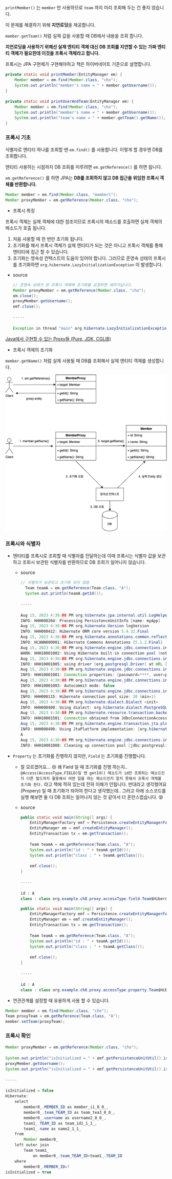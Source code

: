 `printMember()` 는 `member` 만 사용하므로 `team` 까지 미리 조회해 두는 건 좋지 않습니다.

이 문제를 해결하기 위해 **지연로딩**을 제공합니다.

`member.getTeam()` 처럼 실제 값을 사용할 때 DB에서 내용을 조회 합니다.

**지연로딩을 사용하기 위해선 실제 엔티티 객체 대신 DB 조회를 지연할 수 있는 가짜 엔티티 객체가 필요한데 이것을 프록시 객체라고 합니다.**

프록시는 JPA 구현체가 구현해야하고 책은 하이버네이트 기준으로 설명합니다.

```java
private static void printMember(EntityManager em) {
    Member member = em.find(Member.class, "cho");
    System.out.println("member's name = " + member.getUsername());
}

private static void printUserAndTeam(EntityManager em) {
    Member member = em.find(Member.class, "cho");
    System.out.println("member's name = " + member.getUsername());
    System.out.println("team's name = " + member.getTeam().getName());
}
```

### 프록시 기초

식별자로 엔티티 하나를 조회할 땐 `em.find()` 를 사용합니다. 이렇게 할 경우엔 DB를 조회합니다.

엔티티 사용하는 시점까지 DB 조회를 미루려면 `em.getReference()` 를 하면 됩니다.

`em.getReference()` 를 하면 JPA는 **DB를 조회하지 않고 DB 접근을 위임한 프록시 객체를 반환합니다.**

```java
Member member = em.find(Member.class, "member1");
Member proxyMember = em.getReference(Member.class, "cho");
```

- 프록시 특징

프록시 객체는 실제 객체에 대한 참조이므로 프록시의 메소드를 호출하면 실제 객체의 메소드가 호출 됩니다.

1. 처음 사용할 때 한 번만 초기화 됩니다.
2. 초기화를 해서 프록시 객체가 실제 엔티티가 되는 것은 아니고 프록시 객체를 통해 엔티티에 접근 할 수 있습니다.
3. 초기화는 영속성 컨텍스트의 도움이 있어야 합니다. 그러므로 준영속 상태의 프록시를 초기화하면 `org.hibernate.LazyInitializationException` 이 발생합니다.
  - source

      ```java
      // 준영속 상태가 된 프록시 객체에 초기화를 요청하면 에러가납니다.
      Member proxyMember = em.getReference(Member.class, "cho");
      em.close();
      proxyMember.getUsername();
      emf.close();
      
      -----
      
      Exception in thread "main" org.hibernate.LazyInitializationException: could not initialize proxy [org.example.ch8.proxy.Member#cho] - no Session
      ```


[Java에서 구현할 수 있는 Proxy들 (Pure, JDK, CGLIB)](https://lob-dev.tistory.com/entry/Java에서-구현할-수-있는-Proxy-들-Pure-JDK-CGLIB)

- 프록시 객체의 초기화

`member.getName()` 처럼 실제 사용될 때 DB를 조회해서 실제 엔티티 객체를 생성합니다.

![Untitled](../image/8/8_1.png)

### 프록시와 식별자

- 엔티티를 프록시로 조회할 때 식별자를 전달하는데 이때 프록시는 식별자 값을 보관하고 조회시 보관된 식별자를 반환하므로 DB 조회가 일어나지 않습니다.
  - source

      ```java
      // 식별자가 보관되고 초기화 되지 않음
        Team teamA = em.getReference(Team.class, "A");
        System.out.println(teamA.getId());
      
      -----
      
      Aug 15, 2023 4:30:08 PM org.hibernate.jpa.internal.util.LogHelper logPersistenceUnitInformation
      INFO: HHH000204: Processing PersistenceUnitInfo [name: myApp]
      Aug 15, 2023 4:30:08 PM org.hibernate.Version logVersion
      INFO: HHH000412: Hibernate ORM core version 5.4.32.Final
      Aug 15, 2023 4:30:08 PM org.hibernate.annotations.common.reflection.java.JavaReflectionManager <clinit>
      INFO: HCANN000001: Hibernate Commons Annotations {5.1.2.Final}
      Aug 15, 2023 4:30:08 PM org.hibernate.engine.jdbc.connections.internal.DriverManagerConnectionProviderImpl configure
      WARN: HHH10001002: Using Hibernate built-in connection pool (not for production use!)
      Aug 15, 2023 4:30:08 PM org.hibernate.engine.jdbc.connections.internal.DriverManagerConnectionProviderImpl buildCreator
      INFO: HHH10001005: using driver [org.postgresql.Driver] at URL [jdbc:postgresql://localhost:5432/postgres?currentSchema=jpa]
      Aug 15, 2023 4:30:08 PM org.hibernate.engine.jdbc.connections.internal.DriverManagerConnectionProviderImpl buildCreator
      INFO: HHH10001001: Connection properties: {password=****, user=postgres}
      Aug 15, 2023 4:30:08 PM org.hibernate.engine.jdbc.connections.internal.DriverManagerConnectionProviderImpl buildCreator
      INFO: HHH10001003: Autocommit mode: false
      Aug 15, 2023 4:30:08 PM org.hibernate.engine.jdbc.connections.internal.DriverManagerConnectionProviderImpl$PooledConnections <init>
      INFO: HHH000115: Hibernate connection pool size: 20 (min=1)
      Aug 15, 2023 4:30:08 PM org.hibernate.dialect.Dialect <init>
      INFO: HHH000400: Using dialect: org.hibernate.dialect.PostgreSQL10Dialect
      Aug 15, 2023 4:30:08 PM org.hibernate.resource.transaction.backend.jdbc.internal.DdlTransactionIsolatorNonJtaImpl getIsolatedConnection
      INFO: HHH10001501: Connection obtained from JdbcConnectionAccess [org.hibernate.engine.jdbc.env.internal.JdbcEnvironmentInitiator$ConnectionProviderJdbcConnectionAccess@2b289ac9] for (non-JTA) DDL execution was not in auto-commit mode; the Connection 'local transaction' will be committed and the Connection will be set into auto-commit mode.
      Aug 15, 2023 4:30:09 PM org.hibernate.engine.transaction.jta.platform.internal.JtaPlatformInitiator initiateService
      INFO: HHH000490: Using JtaPlatform implementation: [org.hibernate.engine.transaction.jta.platform.internal.NoJtaPlatform]
      A
      Aug 15, 2023 4:30:09 PM org.hibernate.engine.jdbc.connections.internal.DriverManagerConnectionProviderImpl$PoolState stop
      INFO: HHH10001008: Cleaning up connection pool [jdbc:postgresql://localhost:5432/postgres?currentSchema=jpa]
      ```

- `Property` 는 초기화를 진행하지 않지만, `Field` 는 초기화를 진행합니다.
  - 잘 모르겠어요... 😢 왜 Field 일 때 초기화를 진행 하는지..
    `@Access(AccessType.FIELD)일 땐 getId() 메소드가 id만 조회하는 메소드인지 다른 필드까지 활용해서 어떤 일을 하는 메소드인지 알지 못해서 프록시 객체를 초기화 한다.` 라고 책에 적혀 있는데 전혀 이해가 안됩니다. 반대라고 생각했어요 (Propery) 일 때 초기화가 되어야 한다고 생각했는데.. 그러고 아래 소스코드를 실행 해보면 둘 다 DB 조회는 일어나지 않는 것 같아서 더 혼란스럽습니다. 😵
  - source

      ```java
      public static void main(String[] args) {
          EntityManagerFactory emf = Persistence.createEntityManagerFactory("myApp");
          EntityManager em = emf.createEntityManager();
          EntityTransaction tx = em.getTransaction();
      
          Team teamA = em.getReference(Team.class, "A");
          System.out.println("id : " + teamA.getId());
          System.out.println("class : " + teamA.getClass());
      
          emf.close();
      }
      
      -----
      
      id : A
      class : class org.example.ch8.proxy.accessType.field.Team$HibernateProxy$mFw53v4i
      ```

      ```java
      public static void main(String[] args) {
          EntityManagerFactory emf = Persistence.createEntityManagerFactory("myApp");
          EntityManager em = emf.createEntityManager();
          EntityTransaction tx = em.getTransaction();
      
          Team teamA = em.getReference(Team.class, "A");
          System.out.println("id : " + teamA.getId());
          System.out.println("class : " + teamA.getClass());
      
          emf.close();
      }
      
      -----
      
      id : A
      class : class org.example.ch8.proxy.accessType.property.Team$HibernateProxy$XSeNbh7u
      ```

- 연관관계를 설정할 때 유용하게 사용 할 수 있습니다.

```java
Member member = em.find(Member.class, "cho");
Team proxyTeam = em.getReference(Team.class, "A");
member.setTeam(proxyTeam);
```

### 프록시 확인

```java
Member proxyMember = em.getReference(Member.class, "cho");

System.out.println("isInitialized = " + emf.getPersistenceUnitUtil().isLoaded(proxyMember));
proxyMember.getUsername();
System.out.println("isInitialized = " + emf.getPersistenceUnitUtil().isLoaded(proxyMember));

-----

isInitialized = false
Hibernate: 
    select
        member0_.MEMBER_ID as member_i1_0_0_,
        member0_.team_TEAM_ID as team_tea3_0_0_,
        member0_.username as username2_0_0_,
        team1_.TEAM_ID as team_id1_1_1_,
        team1_.name as name2_1_1_ 
    from
        Member member0_ 
    left outer join
        Team team1_ 
            on member0_.team_TEAM_ID=team1_.TEAM_ID 
    where
        member0_.MEMBER_ID=?
isInitialized = true
```